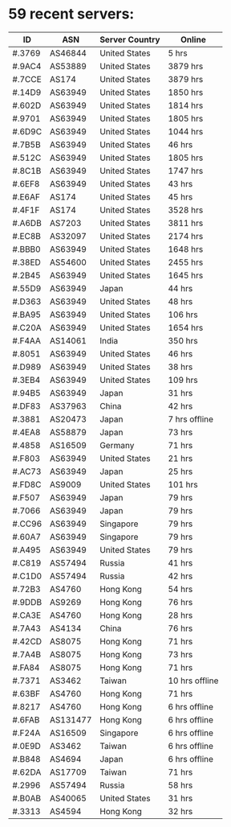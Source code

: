 # 59 recent servers:

| ID | ASN | Server Country | Online |
| ------ | ------ | ------ | ------ |
| #.3769 | AS46844 | United States | 5 hrs |
| #.9AC4 | AS53889 | United States | 3879 hrs |
| #.7CCE | AS174 | United States | 3879 hrs |
| #.14D9 | AS63949 | United States | 1850 hrs |
| #.602D | AS63949 | United States | 1814 hrs |
| #.9701 | AS63949 | United States | 1805 hrs |
| #.6D9C | AS63949 | United States | 1044 hrs |
| #.7B5B | AS63949 | United States | 46 hrs |
| #.512C | AS63949 | United States | 1805 hrs |
| #.8C1B | AS63949 | United States | 1747 hrs |
| #.6EF8 | AS63949 | United States | 43 hrs |
| #.E6AF | AS174 | United States | 45 hrs |
| #.4F1F | AS174 | United States | 3528 hrs |
| #.A6DB | AS7203 | United States | 3811 hrs |
| #.EC8B | AS32097 | United States | 2174 hrs |
| #.BBB0 | AS63949 | United States | 1648 hrs |
| #.38ED | AS54600 | United States | 2455 hrs |
| #.2B45 | AS63949 | United States | 1645 hrs |
| #.55D9 | AS63949 | Japan | 44 hrs |
| #.D363 | AS63949 | United States | 48 hrs |
| #.BA95 | AS63949 | United States | 106 hrs |
| #.C20A | AS63949 | United States | 1654 hrs |
| #.F4AA | AS14061 | India | 350 hrs |
| #.8051 | AS63949 | United States | 46 hrs |
| #.D989 | AS63949 | United States | 38 hrs |
| #.3EB4 | AS63949 | United States | 109 hrs |
| #.94B5 | AS63949 | Japan | 31 hrs |
| #.DF83 | AS37963 | China | 42 hrs |
| #.3881 | AS20473 | Japan | 7 hrs offline |
| #.4EA8 | AS58879 | Japan | 73 hrs |
| #.4858 | AS16509 | Germany | 71 hrs |
| #.F803 | AS63949 | United States | 21 hrs |
| #.AC73 | AS63949 | Japan | 25 hrs |
| #.FD8C | AS9009 | United States | 101 hrs |
| #.F507 | AS63949 | Japan | 79 hrs |
| #.7066 | AS63949 | Japan | 79 hrs |
| #.CC96 | AS63949 | Singapore | 79 hrs |
| #.60A7 | AS63949 | Singapore | 79 hrs |
| #.A495 | AS63949 | United States | 79 hrs |
| #.C819 | AS57494 | Russia | 41 hrs |
| #.C1D0 | AS57494 | Russia | 42 hrs |
| #.72B3 | AS4760 | Hong Kong | 54 hrs |
| #.9DDB | AS9269 | Hong Kong | 76 hrs |
| #.CA3E | AS4760 | Hong Kong | 28 hrs |
| #.7A43 | AS4134 | China | 76 hrs |
| #.42CD | AS8075 | Hong Kong | 71 hrs |
| #.7A4B | AS8075 | Hong Kong | 73 hrs |
| #.FA84 | AS8075 | Hong Kong | 71 hrs |
| #.7371 | AS3462 | Taiwan | 10 hrs offline |
| #.63BF | AS4760 | Hong Kong | 71 hrs |
| #.8217 | AS4760 | Hong Kong | 6 hrs offline |
| #.6FAB | AS131477 | Hong Kong | 6 hrs offline |
| #.F24A | AS16509 | Singapore | 6 hrs offline |
| #.0E9D | AS3462 | Taiwan | 6 hrs offline |
| #.B848 | AS4694 | Japan | 6 hrs offline |
| #.62DA | AS17709 | Taiwan | 71 hrs |
| #.2996 | AS57494 | Russia | 58 hrs |
| #.B0AB | AS40065 | United States | 31 hrs |
| #.3313 | AS4594 | Hong Kong | 32 hrs |

